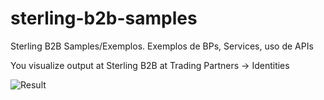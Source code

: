 # sterling-b2b-samples
Sterling B2B Samples/Exemplos. Exemplos de BPs, Services, uso de APIs


You visualize output at Sterling B2B at Trading Partners -> Identities

![Result](../readme_images/api-create-community-trading-partners.png)